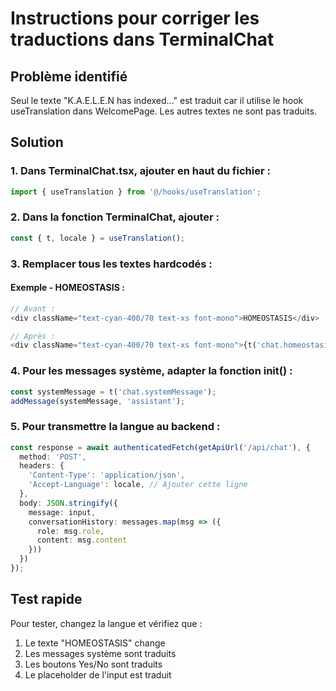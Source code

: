 # Instructions pour corriger les traductions dans TerminalChat

## Problème identifié
Seul le texte "K.A.E.L.E.N has indexed..." est traduit car il utilise le hook useTranslation dans WelcomePage. Les autres textes ne sont pas traduits.

## Solution

### 1. Dans TerminalChat.tsx, ajouter en haut du fichier :
```typescript
import { useTranslation } from '@/hooks/useTranslation';
```

### 2. Dans la fonction TerminalChat, ajouter :
```typescript
const { t, locale } = useTranslation();
```

### 3. Remplacer tous les textes hardcodés :

#### Exemple - HOMEOSTASIS :
```typescript
// Avant :
<div className="text-cyan-400/70 text-xs font-mono">HOMEOSTASIS</div>

// Après :
<div className="text-cyan-400/70 text-xs font-mono">{t('chat.homeostasis')}</div>
```

### 4. Pour les messages système, adapter la fonction init() :
```typescript
const systemMessage = t('chat.systemMessage');
addMessage(systemMessage, 'assistant');
```

### 5. Pour transmettre la langue au backend :
```typescript
const response = await authenticatedFetch(getApiUrl('/api/chat'), {
  method: 'POST',
  headers: {
    'Content-Type': 'application/json',
    'Accept-Language': locale, // Ajouter cette ligne
  },
  body: JSON.stringify({
    message: input,
    conversationHistory: messages.map(msg => ({
      role: msg.role,
      content: msg.content
    }))
  })
});
```

## Test rapide
Pour tester, changez la langue et vérifiez que :
1. Le texte "HOMEOSTASIS" change
2. Les messages système sont traduits
3. Les boutons Yes/No sont traduits
4. Le placeholder de l'input est traduit 